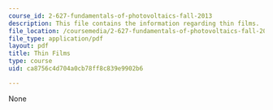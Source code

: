 ```yaml
---
course_id: 2-627-fundamentals-of-photovoltaics-fall-2013
description: This file contains the information regarding thin films.
file_location: /coursemedia/2-627-fundamentals-of-photovoltaics-fall-2013/ca8756c4d704a0cb78ff8c839e9902b6_MIT2_627F13_lec12-13.pdf
file_type: application/pdf
layout: pdf
title: Thin Films
type: course
uid: ca8756c4d704a0cb78ff8c839e9902b6

---
```

None
